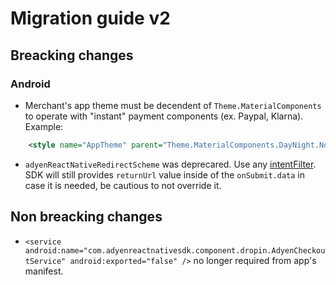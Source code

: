 # Migration guide v2

## Breacking changes

### Android

* Merchant's app theme must be decendent of `Theme.MaterialComponents` to operate with "instant" payment components (ex. Paypal, Klarna). Example:
```xml
    <style name="AppTheme" parent="Theme.MaterialComponents.DayNight.NoActionBar"> 
```
* `adyenReactNativeRedirectScheme` was deprecared. Use any [intentFilter](https://developer.android.com/guide/components/intents-filters). SDK will still provides `returnUrl` value inside of the `onSubmit.data` in case it is needed, be cautious to not override it.

## Non breacking changes

* `<service android:name="com.adyenreactnativesdk.component.dropin.AdyenCheckoutService" android:exported="false" />` no longer required from app's manifest.
